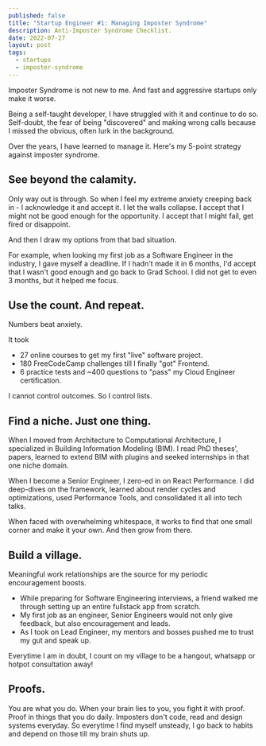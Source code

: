 ```yaml
---
published: false
title: "Startup Engineer #1: Managing Imposter Syndrome"
description: Anti-Imposter Syndrome Checklist.
date: 2022-07-27
layout: post
tags:
  - startups
  - imposter-syndrome
---
```


Imposter Syndrome is not new to me. And fast and aggressive startups only make it worse.

Being a self-taught developer, I have struggled with it and continue to do so. Self-doubt, the fear of being "discovered" and making wrong calls because I missed the obvious, often lurk in the background.

Over the years, I have learned to manage it. Here's my 5-point strategy against imposter syndrome.

## See beyond the calamity.

Only way out is through. So when I feel my extreme anxiety creeping back in - I acknowledge it and accept it. I let the walls collapse. I accept that I might not be good enough for the opportunity. I accept that I might fail, get fired or disappoint.

And then I draw my options from that bad situation.

For example, when looking my first job as a Software Engineer in the industry, I gave myself a deadline. If I hadn't made it in 6 months, I'd accept that I wasn't good enough and go back to Grad School. I did not get to even 3 months, but it helped me focus.

## Use the count. And repeat.

Numbers beat anxiety.

It took

- 27 online courses to get my first "live" software project.
- 180 FreeCodeCamp challenges till I finally "got" Frontend.
- 6 practice tests and ~400 questions to "pass" my Cloud Engineer certification.

I cannot control outcomes. So I control lists.

## Find a niche. Just one thing.

When I moved from Architecture to Computational Architecture, I specialized in Building Information Modeling (BIM). I read PhD theses', papers, learned to extend BIM with plugins and seeked internships in that one niche domain.

When I become a Senior Engineer, I zero-ed in on React Performance. I did deep-dives on the framework, learned about render cycles and optimizations, used Performance Tools, and consolidated it all into tech talks.

When faced with overwhelming whitespace, it works to find that one small corner and make it your own. And then grow from there.

## Build a village.

Meaningful work relationships are the source for my periodic encouragement boosts.

- While preparing for Software Engineering interviews, a friend walked me through setting up an entire fullstack app from scratch.
- My first job as an engineer, Senior Engineers would not only give feedback, but also encouragement and leads.
- As I took on Lead Engineer, my mentors and bosses pushed me to trust my gut and speak up.

Everytime I am in doubt, I count on my village to be a hangout, whatsapp or hotpot consultation away!

## Proofs.

You are what you do. When your brain lies to you, you fight it with proof. Proof in things that you do daily. Imposters don't code, read and design systems everyday. So everytime I find myself unsteady, I go back to habits and depend on those till my brain shuts up.
